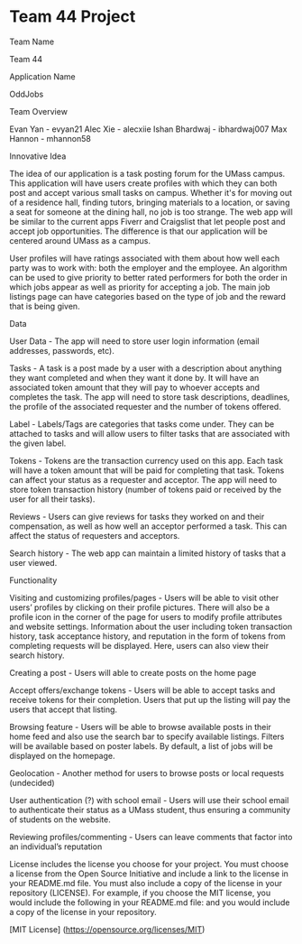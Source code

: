 # Team 44 Project
Team Name

Team 44

Application Name

OddJobs

Team Overview

Evan Yan - evyan21
Alec Xie - alecxiie
Ishan Bhardwaj - ibhardwaj007
Max Hannon - mhannon58

Innovative Idea

The idea of our application is a task posting forum for the UMass campus. This application will have users create profiles with which they can both post and accept various small tasks on campus. Whether it's for moving out of a residence hall, finding tutors, bringing materials to a location, or saving a seat for someone at the dining hall, no job is too strange. The web app will be similar to the current apps Fiverr and Craigslist that let people post and accept job opportunities. The difference is that our application will be centered around UMass as a campus.

User profiles will have ratings associated with them about how well each party was to work with: both the employer and the employee. An algorithm can be used to give priority to better rated performers for both the order in which jobs appear as well as priority for accepting a job. The main job listings page can have categories based on the type of job and the reward that is being given.

Data 

User Data - The app will need to store user login information (email addresses, passwords, etc).

Tasks - A task is a post made by a user with a description about anything they want completed and when they want it done by. It will have an associated token amount that they will pay to whoever accepts and completes the task. The app will need to store task descriptions, deadlines, the profile of the associated requester and the number of tokens offered.

Label - Labels/Tags are categories that tasks come under. They can be attached to tasks and will allow users to filter tasks that are associated with the given label.

Tokens - Tokens are the transaction currency used on this app. Each task will have a token amount that will be paid for completing that task. Tokens can affect your status as a requester and acceptor. The app will need to store token transaction history (number of tokens paid or received by the user for all their tasks).

Reviews - Users can give reviews for tasks they worked on and their compensation, as well as how well an acceptor performed a task. This can affect the status of requesters and acceptors.

Search history - The web app can maintain a limited history of tasks that a user viewed.

Functionality

Visiting and customizing profiles/pages - Users will be able to visit other users’ profiles by clicking on their profile pictures. There will also be a profile icon in the corner of the page for users to modify profile attributes and website settings. Information about the user including token transaction history, task acceptance history, and reputation in the form of tokens from completing requests will be displayed. Here, users can also view their search history.

Creating a post - Users will able to create posts on the home page

Accept offers/exchange tokens - Users will be able to accept tasks and receive tokens for their completion. Users that put up the listing will pay the users that accept that listing.

Browsing feature - Users will be able to browse available posts in their home feed and also use the search bar to specify available listings. Filters will be available based on poster labels. By default, a list of jobs will be displayed on the homepage.

Geolocation - Another method for users to browse posts or local requests (undecided)

User authentication (?) with school email - Users will use their school email to authenticate their status as a UMass student, thus ensuring a community of students on the website.

Reviewing profiles/commenting - Users can leave comments that factor into an individual’s reputation

License includes the license you choose for your project. You must choose a license from the Open Source Initiative and include a link to the license in your README.md file. You must also include a copy of the license in your repository (LICENSE). For example, if you choose the MIT license, you would include the following in your README.md file: and you would include a copy of the license in your repository.

[MIT License] (https://opensource.org/licenses/MIT) 
